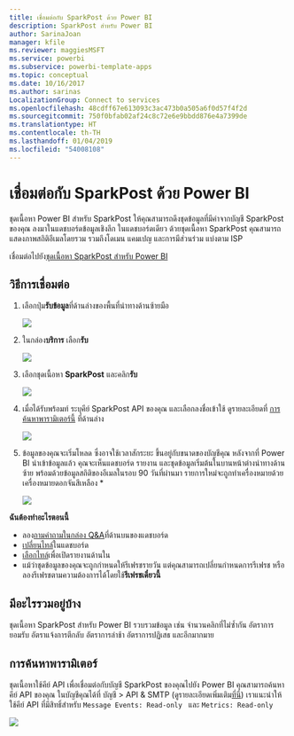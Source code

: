 ```yaml
---
title: เชื่อมต่อกับ SparkPost ด้วย Power BI
description: SparkPost สำหรับ Power BI
author: SarinaJoan
manager: kfile
ms.reviewer: maggiesMSFT
ms.service: powerbi
ms.subservice: powerbi-template-apps
ms.topic: conceptual
ms.date: 10/16/2017
ms.author: sarinas
LocalizationGroup: Connect to services
ms.openlocfilehash: 48cdff67e613093c3ac473b0a505a6f0d57f4f2d
ms.sourcegitcommit: 750f0bfab02af24c8c72e6e9bbdd876e4a7399de
ms.translationtype: HT
ms.contentlocale: th-TH
ms.lasthandoff: 01/04/2019
ms.locfileid: "54008108"
---
```

# <a name="connect-to-sparkpost-with-power-bi"></a>เชื่อมต่อกับ SparkPost ด้วย Power BI
ชุดเนื้อหา Power BI สำหรับ SparkPost ให้คุณสามารถดึงชุดข้อมูลที่มีค่าจากบัญชี SparkPost ของคุณ ลงมาในแดชบอร์ดข้อมูลเชิงลึก ในแดชบอร์ดเดียว ด้วยชุดเนื้อหา SparkPost คุณสามารถแสดงภาพสถิติอีเมลโดยรวม รวมถึงโดเมน แคมเปญ และการมีส่วนร่วม แบ่งตาม ISP

เชื่อมต่อไปยัง[ชุดเนื้อหา SparkPost สำหรับ Power BI](https://app.powerbi.com/getdata/services/spark-post)

## <a name="how-to-connect"></a>วิธีการเชื่อมต่อ
1. เลือกปุ่ม**รับข้อมูล**ที่ด้านล่างของพื้นที่นำทางด้านซ้ายมือ
   
   ![](media/service-connect-to-sparkpost/getdata.png)
2. ในกล่อง**บริการ** เลือก**รับ**
   
   ![](media/service-connect-to-sparkpost/services.png)
3. เลือกชุดเนื้อหา **SparkPost** และคลิก**รับ** 
   
   ![](media/service-connect-to-sparkpost/sparkpost.png)
4. เมื่อได้รับพร้อมท์ ระบุคีย์ SparkPost API ของคุณ และเลือกลงชื่อเข้าใช้ ดูรายละเอียดที่ [การค้นหาพารามิเตอร์นี้](#FindingParams) ที่ด้านล่าง
   
   ![](media/service-connect-to-sparkpost/creds.png)
5. ข้อมูลของคุณจะเริ่มโหลด ซึ่งอาจใช้เวลาสักระยะ ขึ้นอยู่กับขนาดของบัญชีคุณ หลังจากที่ Power BI นำเข้าข้อมูลแล้ว คุณจะเห็นแดชบอร์ด รายงาน และชุดข้อมูลเริ่มต้นในบานหน้าต่างนำทางด้านซ้าย พร้อมด้วยข้อมูลสถิติของอีเมลในรอบ 90 วันที่ผ่านมา รายการใหม่จะถูกทำเครื่องหมายด้วย เครื่องหมายดอกจันสีเหลือง \*
   
   ![](media/service-connect-to-sparkpost/dashboard.png)

**ฉันต้องทำอะไรตอนนี้**

* ลอง[ถามคำถามในกล่อง Q&A](consumer/end-user-q-and-a.md)ที่ด้านบนของแดชบอร์ด
* [เปลี่ยนไทล์](service-dashboard-edit-tile.md)ในแดชบอร์ด
* [เลือกไทล์](consumer/end-user-tiles.md)เพื่อเปิดรายงานด้านใน
* แม้ว่าชุดข้อมูลของคุณจะถูกกำหนดให้รีเฟรชรายวัน แต่คุณสามารถเปลี่ยนกำหนดการรีเฟรช หรือลองรีเฟรชตามความต้องการได้โดยใช้**รีเฟรชเดี๋ยวนี้**

## <a name="whats-included"></a>มีอะไรรวมอยู่บ้าง
ชุดเนื้อหา SparkPost สำหรับ Power BI รวบรวมข้อมูล เช่น จำนวนคลิกที่ไม่ซ้ำกัน อัตราการยอมรับ อัตราแจ้งการตีกลับ อัตราการล่าช้า อัตราการปฏิเสธ และอีกมากมาย

<a name="FindingParams"></a>

## <a name="finding-parameters"></a>การค้นหาพารามิเตอร์
ชุดเนื้อหาใช้คีย์ API เพื่อเชื่อมต่อกับบัญชี SparkPost ของคุณไปยัง Power BI คุณสามารถค้นหาคีย์ API ของคุณ ในบัญชีคุณได้ที่ บัญชี \> API & SMTP (ดูรายละเอียดเพิ่มเติม[ที่นี่](https://support.sparkpost.com/customer/portal/articles/1933377-create-api-keys)) เราแนะนำให้ใช้คีย์ API ที่มีสิทธิ์สำหรับ `Message Events: Read-only ` และ `Metrics: Read-only`

![](media/service-connect-to-sparkpost/sparkpost1.png)


